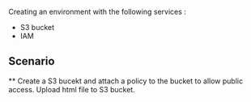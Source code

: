 Creating an environment with the following services :
	
- S3 bucket
- IAM

## Scenario 

** Create a S3 bucekt and attach a policy to the bucket to allow public access. Upload html file to S3 bucket.

